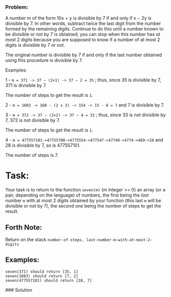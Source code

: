 ### Problem:
<p>A number m of the form 10x + y is divisible by 7 if and only if x &#x2212; 2y is divisible by 7. In other words, subtract twice the last digit 
from the number formed by the remaining digits. Continue to do this until a number known to be divisible or not by 7 is obtained; 
you can stop when this number has <em>at most</em> 2 digits because you are supposed to know if a number of at most 2 digits is divisible by 7 or not.</p>
<p>The original number is divisible by 7 if and only if the last number obtained using this procedure is divisible by 7. </p>
<p>Examples:</p>
<p>1 - <code>m = 371 -&gt; 37 &#x2212; (2&#xD7;1) -&gt; 37 &#x2212; 2 = 35</code> ; thus, since 35 is divisible by 7, 371 is divisible by 7. </p>
<p>The number of steps to get the result is <code>1</code>.</p>
<p>2 - <code>m = 1603 -&gt; 160 - (2 x 3) -&gt; 154 -&gt; 15 - 8 = 7</code> and 7 is divisible by 7. </p>
<p>3 - <code>m = 372 -&gt; 37 &#x2212; (2&#xD7;2) -&gt; 37 &#x2212; 4 = 33</code> ; thus, since 33 is not divisible by 7, 372 is not divisible by 7. </p>
<p>The number of steps to get the result is <code>1</code>.</p>
<p>4 - <code>m = 477557101-&gt;47755708-&gt;4775554-&gt;477547-&gt;47740-&gt;4774-&gt;469-&gt;28</code> and 28 is divisible by 7, so is 477557101. </p>
<p>The number of steps is 7.</p>
<h1 id="task">Task:</h1>
<p>Your task is to return to the function <code>seven(m)</code> (m integer &gt;= 0) an array (or a pair, depending on the language) of numbers, 
the first being the <em>last</em> number <code>m</code> with at most 2 digits obtained by your function (this last <code>m</code> will be divisible or not by 7), the second one being the number of steps to get the result.</p>
<h2 id="forth-note">Forth Note:</h2>
<p>Return on the stack <code>number-of-steps, last-number-m-with-at-most-2-digits</code></p>
<h2 id="examples">Examples:</h2>
<pre><code>seven(371) should return [35, 1]
seven(1603) should return [7, 2]
seven(477557101) should return [28, 7]</code></pre>
### Solution